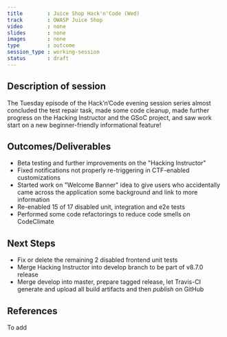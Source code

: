```yaml
---
title        : Juice Shop Hack'n'Code (Wed)
track        : OWASP Juice Shop
video        : none
slides       : none
images       : none
type         : outcome
session_type : working-session         
status       : draft  
---
```


## Description of session

The Tuesday episode of the Hack’n’Code evening session series almost concluded the test repair task, made some code cleanup, made further progress on the Hacking Instructor and the GSoC project, and saw work start on a new beginner-friendly informational feature!


## Outcomes/Deliverables 

 - Beta testing and further improvements on the "Hacking Instructor"
 - Fixed notifications not properly re-triggering in CTF-enabled customizations
 - Started work on "Welcome Banner" idea to give users who accidentally came across the application some background and link to more information
 - Re-enabled 15 of 17 disabled unit, integration and e2e tests
 - Performed some code refactorings to reduce code smells on CodeClimate


## Next Steps

 - Fix or delete the remaining 2 disabled frontend unit tests
 - Merge Hacking Instructor into develop branch to be part of v8.7.0 release
 - Merge develop into master, prepare tagged release, let Travis-CI generate and upload all build artifacts and then *publish* on GitHub


## References

To add


